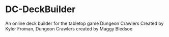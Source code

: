 # DC-DeckBuilder
An online deck builder for the tabletop game Dungeon Crawlers
Created by Kyler Froman, Dungeon Crawlers created by Maggy Bledsoe
